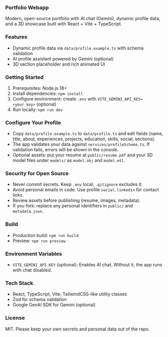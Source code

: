 ### Portfolio Webapp

Modern, open-source portfolio with AI chat (Gemini), dynamic profile data, and a 3D showcase built with React + Vite + TypeScript.

### Features
- Dynamic profile data via `data/profile.example.ts` with schema validation
- AI profile assistant powered by Gemini (optional)
- 3D section placeholder and rich animated UI

### Getting Started
1) Prerequisites: Node.js 18+
2) Install dependencies: `npm install`
3) Configure environment: create `.env` with `VITE_GEMINI_API_KEY=<your_key>` (optional)
4) Run locally: `npm run dev`

### Configure Your Profile
- Copy `data/profile.example.ts` to `data/profile.ts` and edit fields (name, title, about, experiences, projects, education, skills, social, sections).
- The app validates your data against `services/profileSchema.ts`. If validation fails, errors will be shown in the console.
 - Optional assets: put your resume at `public/resume.pdf` and your 3D model files under `models/` as `model.obj` and `model.mtl`.

### Security for Open Source
- Never commit secrets. Keep `.env` local; `.gitignore` excludes it.
- Avoid personal emails in code. Use profile `social.linkedin` for contact links.
- Review assets before publishing (resume, images, metadata).
- If you fork: replace any personal identifiers in `public/` and `metadata.json`.

### Build
- Production build: `npm run build`
- Preview: `npm run preview`

### Environment Variables
- `VITE_GEMINI_API_KEY` (optional): Enables AI chat. Without it, the app runs with chat disabled.

### Tech Stack
- React, TypeScript, Vite, TailwindCSS-like utility classes
- Zod for schema validation
- Google GenAI SDK for Gemini (optional)

### License
MIT. Please keep your own secrets and personal data out of the repo.
